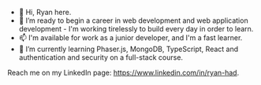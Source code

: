 - 👋 Hi, Ryan here. 
- 👀 I’m ready to begin a career in web development and web application development - I'm working tirelessly to build every day in order to learn.
- 📫 I'm available for work as a junior developer, and I'm a fast learner. 
- 🌱 I’m currently learning Phaser.js, MongoDB, TypeScript, React and authentication and security on a full-stack course.

Reach me on my LinkedIn page: https://www.linkedin.com/in/ryan-had.

<!---
eaglesTear/eaglesTear is a ✨ special ✨ repository because its `README.md` (this file) appears on your GitHub profile.
You can click the Preview link to take a look at your changes.
--->
